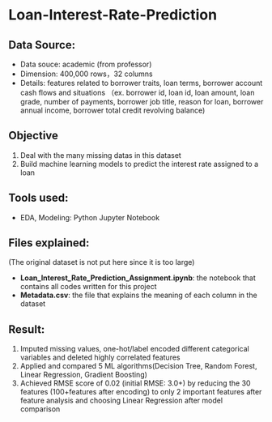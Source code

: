 # Loan-Interest-Rate-Prediction

## Data Source:
- Data souce: academic (from professor)
- Dimension: 400,000 rows，32 columns
- Details: features related to borrower traits, loan terms, borrower account cash flows and situations （ex. borrower id, loan id, loan amount, loan grade, number of payments, borrower job title, reason for loan, borrower annual income, borrower total credit revolving balance)


## Objective
1. Deal with the many missing datas in this dataset
2. Build machine learning models to predict the interest rate assigned to a loan

## Tools used:
- EDA, Modeling: Python Jupyter Notebook

## Files explained:
(The original dataset is not put here since it is too large)
- **Loan_Interest_Rate_Prediction_Assignment.ipynb**: the notebook that contains all codes written for this project
- **Metadata.csv**: the file that explains the meaning of each column in the dataset

## Result:
1. Imputed missing values, one-hot/label encoded different categorical variables and deleted highly correlated features
2. Applied and compared 5 ML algorithms(Decision Tree, Random Forest, Linear Regression, Gradient Boosting)
3. Achieved RMSE score of 0.02 (initial RMSE: 3.0+) by reducing the 30 features (100+features after encoding) to only 2 important features after feature analysis and choosing Linear Regression after model comparison 
